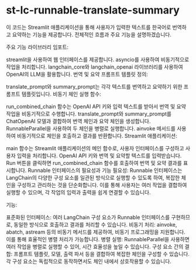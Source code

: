 # st-lc-runnable-translate-summary

이 코드는 Streamlit 애플리케이션을 통해 사용자가 입력한 텍스트를 한국어로 번역하고 요약하는 기능을 제공합니다. 전체적인 흐름과 주요 기능을 설명하겠습니다.

주요 기능
라이브러리 임포트:

streamlit을 사용하여 웹 인터페이스를 제공합니다.
asyncio를 사용하여 비동기적으로 작업을 처리합니다.
langchain_core와 langchain_openai 라이브러리를 사용하여 OpenAI의 LLM을 활용합니다.
번역 및 요약 프롬프트 템플릿 정의:

translate_prompt와 summary_prompt는 각각 텍스트를 번역하고 요약하기 위한 프롬프트 템플릿입니다.
비동기 체인 실행 함수:

run_combined_chain 함수는 OpenAI API 키와 입력 텍스트를 받아서 번역 및 요약 작업을 비동기적으로 수행합니다.
translate_prompt와 summary_prompt를 ChatOpenAI 모델과 결합하여 번역 체인과 요약 체인을 생성합니다.
RunnableParallel을 사용하여 두 체인을 병렬로 실행합니다.
ainvoke 메서드를 사용하여 비동기적으로 체인을 호출하고 결과를 반환합니다.
Streamlit 애플리케이션:

main 함수는 Streamlit 애플리케이션의 메인 함수로, 사용자 인터페이스를 구성하고 사용자 입력을 처리합니다.
OpenAI API 키와 번역 및 요약할 텍스트를 입력받습니다.
Run 버튼을 클릭하면 run_combined_chain 함수를 호출하여 번역 및 요약 결과를 표시합니다.
Runnable 인터페이스의 필요성과 기능
필요성:
Runnable 인터페이스는 LangChain의 다양한 구성 요소를 일관된 방식으로 실행할 수 있도록 하여, 복잡한 체인을 구성하고 관리하는 것을 단순화합니다. 이를 통해 사용자는 여러 작업을 결합하여 실행할 수 있으며, 각 작업의 입력과 출력을 쉽게 연결할 수 있습니다.

기능:

표준화된 인터페이스: 여러 LangChain 구성 요소가 Runnable 인터페이스를 구현하므로, 동일한 방식으로 호출하고 결과를 처리할 수 있습니다.
비동기 처리: ainvoke, abatch, astream 등의 비동기 메서드를 제공하여, 비동기 프로그래밍을 지원합니다. 이를 통해 효율적인 병렬 처리가 가능합니다.
병렬 실행: RunnableParallel을 사용하면 여러 작업을 병렬로 실행할 수 있어, 시간 효율성을 높일 수 있습니다.
구성 요소 간의 결합: 프롬프트 템플릿, 모델, 출력 파서 등을 결합하여 복잡한 체인을 구성할 수 있습니다. 각 구성 요소는 독립적으로 동작하면서도 체인 내에서 상호작용할 수 있습니다.
